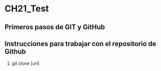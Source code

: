 # CH21_Test
Primeros pasos de GIT y GitHub
---

## Instrucciones para trabajar con el repositorio de Github

1. git clone [url]
